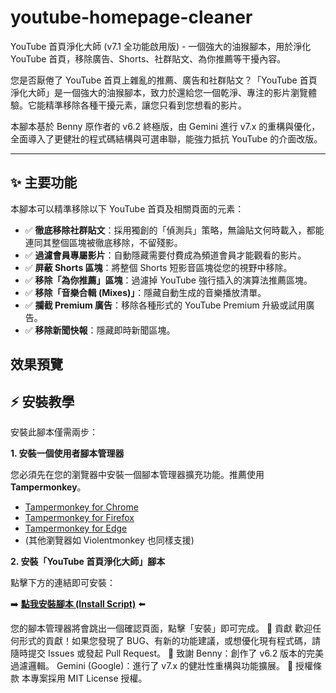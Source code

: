 # youtube-homepage-cleaner
YouTube 首頁淨化大師 (v7.1 全功能啟用版) - 一個強大的油猴腳本，用於淨化 YouTube 首頁，移除廣告、Shorts、社群貼文、為你推薦等干擾內容。

您是否厭倦了 YouTube 首頁上雜亂的推薦、廣告和社群貼文？「YouTube 首頁淨化大師」是一個強大的油猴腳本，致力於還給您一個乾淨、專注的影片瀏覽體驗。它能精準移除各種干擾元素，讓您只看到您想看的影片。

本腳本基於 Benny 原作者的 v6.2 終極版，由 Gemini 進行 v7.x 的重構與優化，全面導入了更健壯的程式碼結構與可選串聯，能強力抵抗 YouTube 的介面改版。

---

## ✨ 主要功能

本腳本可以精準移除以下 YouTube 首頁及相關頁面的元素：

-   ✅ **徹底移除社群貼文**：採用獨創的「偵測兵」策略，無論貼文何時載入，都能連同其整個區塊被徹底移除，不留殘影。
-   ✅ **過濾會員專屬影片**：自動隱藏需要付費成為頻道會員才能觀看的影片。
-   ✅ **屏蔽 Shorts 區塊**：將整個 Shorts 短影音區塊從您的視野中移除。
-   ✅ **移除「為你推薦」區塊**：過濾掉 YouTube 強行插入的演算法推薦區塊。
-   ✅ **移除「音樂合輯 (Mixes)」**：隱藏自動生成的音樂播放清單。
-   ✅ **攔截 Premium 廣告**：移除各種形式的 YouTube Premium 升級或試用廣告。
-   ✅ **移除新聞快報**：隱藏即時新聞區塊。

## 效果預覽



## ⚡️ 安裝教學

安裝此腳本僅需兩步：

**1. 安裝一個使用者腳本管理器**

您必須先在您的瀏覽器中安裝一個腳本管理器擴充功能。推薦使用 **Tampermonkey**。

-   [Tampermonkey for Chrome](https://chrome.google.com/webstore/detail/tampermonkey/dhdgffkkebhmkfjojejmpbldmpobfkfo)
-   [Tampermonkey for Firefox](https://addons.mozilla.org/firefox/addon/tampermonkey/)
-   [Tampermonkey for Edge](https://microsoftedge.microsoft.com/addons/detail/tampermonkey/iikmkjmpaadaobahmlepeloendndfphd)
-   (其他瀏覽器如 Violentmonkey 也同樣支援)

**2. 安裝「YouTube 首頁淨化大師」腳本**

點擊下方的連結即可安裝：

➡️ **[點我安裝腳本 (Install Script)](https://github.com/YOUR_USERNAME/youtube-homepage-cleaner/raw/main/youtube-homepage-cleaner.user.js)** ⬅️

您的腳本管理器將會跳出一個確認頁面，點擊「安裝」即可完成。
🤝 貢獻
歡迎任何形式的貢獻！如果您發現了 BUG、有新的功能建議，或想優化現有程式碼，請隨時提交 Issues 或發起 Pull Request。
🙏 致謝
Benny：創作了 v6.2 版本的完美過濾邏輯。
Gemini (Google)：進行了 v7.x 的健壯性重構與功能擴展。
📄 授權條款
本專案採用 MIT License 授權。
